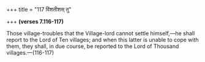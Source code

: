 +++
title = "117 विंशतीशस् तु"

+++
**(verses 7.116-117)**

Those village-troubles that the Village-lord cannot settle himself,—he
shall report to the Lord of Ten villages; and when this latter is unable
to cope with them, they shall, in due course, be reported to the Lord of
Thousand villages.—(116-117)


